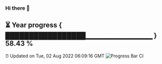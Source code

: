 ### Hi there 👋
⏳ Year progress { █████████████████▁▁▁▁▁▁▁▁▁▁▁▁▁ } 58.43 %
---
⏰ Updated on Tue, 02 Aug 2022 06:09:16 GMT
![Progress Bar CI](https://github.com/Moyi321/Moyi321/workflows/Progress%20Bar%20CI/badge.svg)

